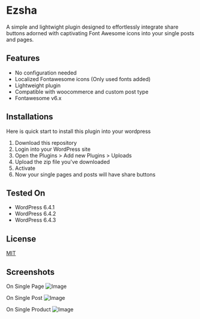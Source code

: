 
# Ezsha

A simple and lightwight plugin designed to effortlessly integrate share buttons adorned with captivating Font Awesome icons into your single posts and pages.

## Features

- No configuration needed
- Localized Fontawesome icons (Only used fonts added)
- Lightweight plugin
- Compatible with woocommerce and custom post type
- Fontawesome v6.x


## Installations

Here is quick start to install this plugin into your wordpress

1. Download this repository
2. Login into your WordPress site
3. Open the Plugins > Add new Plugins > Uploads
4. Upload the zip file you've downloaded
5. Activate
6. Now your single pages and posts will have share buttons
## Tested On

- WordPress 6.4.1
- WordPress 6.4.2
- WordPress 6.4.3
## License

[MIT](https://choosealicense.com/licenses/mit/)


## Screenshots

On Single Page
![Image](https://ik.imagekit.io/vbsmdqxuemd/ezsha/On%20Single%20Page.png?updatedAt=1708258363092)

On Single Post
![Image](https://ik.imagekit.io/vbsmdqxuemd/ezsha/On%20Single%20Post.png?updatedAt=1708258450401)

On Single Product
![Image](https://ik.imagekit.io/vbsmdqxuemd/ezsha/On%20Single%20Product.png?updatedAt=1708258366281)